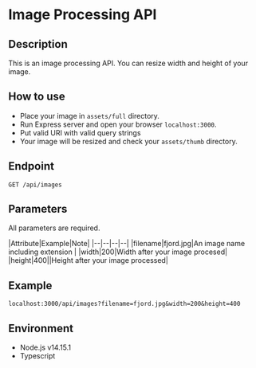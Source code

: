# Image Processing API
## Description
This is an image processing API. You can resize width and height of your image.

## How to use
- Place your image in `assets/full` directory.
- Run Express server and open your browser `localhost:3000`.
- Put valid URI with valid query strings
- Your image will be resized and check your `assets/thumb` directory.

## Endpoint
`GET /api/images`

## Parameters
All parameters are required.

|Attribute|Example|Note|
|--|--|--|--|
|filename|fjord.jpg|An image name including extension |
|width|200|Width after your image procesed|
|height|400||Height after your image processed|

## Example
`localhost:3000/api/images?filename=fjord.jpg&width=200&height=400`

## Environment
- Node.js v14.15.1
- Typescript
